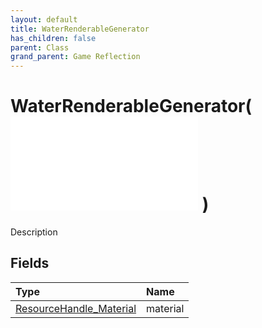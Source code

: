 ```yaml
---
layout: default
title: WaterRenderableGenerator
has_children: false
parent: Class
grand_parent: Game Reflection
---
```

# WaterRenderableGenerator( ![ CustomRenderableGeometryGenerator ](/game-reflection/classes/custom_renderable_geometry_generator.md) )
Description 

## Fields
| Type | Name |
|:-------------|:--------------|
| [ResourceHandle_Material](/game-reflection/components/resource_handle__material.md) | material |

